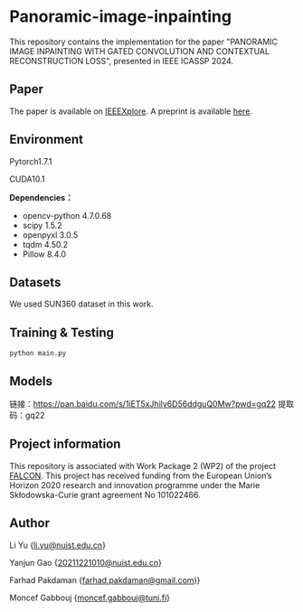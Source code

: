 # Panoramic-image-inpainting

This repository contains the implementation for the paper "PANORAMIC IMAGE INPAINTING WITH GATED CONVOLUTION AND CONTEXTUAL RECONSTRUCTION LOSS", presented in IEEE ICASSP 2024.

## Paper
The paper is available on [IEEEXplore](https://ieeexplore.ieee.org/document/10446469). A preprint is available [here](https://arxiv.org/abs/2402.02936).

## **Environment**

Pytorch1.7.1 

CUDA10.1

**Dependencies：**

- opencv-python 4.7.0.68
- scipy 1.5.2
- openpyxl 3.0.5
- tqdm 4.50.2
- Pillow  8.4.0 

## Datasets

We used SUN360 dataset in this work.

## **Training & Testing**

`python main.py`

## Models

链接：https://pan.baidu.com/s/1iET5xJhily6D56ddguQ0Mw?pwd=gq22 
提取码：gq22

## 

## Project information
This repository is associated with Work Package 2 (WP2) of the project [FALCON](https://www.tuni.fi/en/research/falcon). This project has received funding from the European Union’s Horizon 2020 research and innovation programme under the Marie Skłodowska-Curie grant agreement No 101022466.


## Author

Li Yu {li.yu@nuist.edu.cn}

Yanjun Gao {20211221010@nuist.edu.cn}

Farhad Pakdaman {farhad.pakdaman@gmail.com)}

Moncef Gabbouj {moncef.gabbouj@tuni.fi}
